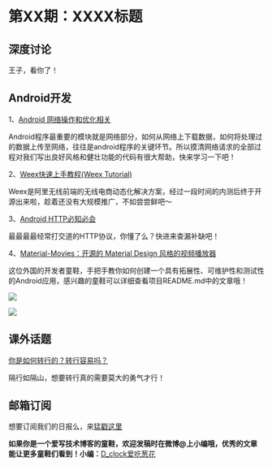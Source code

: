 # 第XX期：XXXX标题

## 深度讨论

[]()

王子，看你了！

## Android开发

1、[Android 网络操作和优化相关](https://mp.weixin.qq.com/s?__biz=MzA3MDMyMjkzNg==&mid=2652261762&idx=1&sn=dd95181222f40e6818d9df26ef31fab6&scene=0&pass_ticket=9%2FMdgGNR%2BcHQFO4rm%2FVr61EvcK4BkZc9Tdb1bNWhlaRbGZLISyBuUC0YH2PdbNHd#rd)

Android程序最重要的模块就是网络部分，如何从网络上下载数据，如何将处理过的数据上传至网络，往往是android程序的关键环节。所以摸清网络请求的全部过程对我们写出良好风格和健壮功能的代码有很大帮助，快来学习一下吧！

2、[Weex快速上手教程(Weex Tutorial)](http://mp.weixin.qq.com/s?__biz=MzA4MjA0MTc4NQ==&mid=504089966&idx=1&sn=4dd5753c1b97a15259e88ee2ee5bf092#rd)

Weex是阿里无线前端的无线电商动态化解决方案，经过一段时间的内测后终于开源出来啦，趁着还没有大规模推广，不如尝尝鲜吧～

3、[Android HTTP必知必会](http://jayfeng.com/2016/01/08/Android%20HTTP%E5%BF%85%E7%9F%A5%E5%BF%85%E4%BC%9A/index.html)

最最最最经常打交道的HTTP协议，你懂了么？快进来查漏补缺吧！

4、[Material-Movies：开源的 Material Design 风格的视频播放器](https://github.com/saulmm/Material-Movies)

这位外国的开发者童鞋，手把手教你如何创建一个具有拓展性、可维护性和测试性的Android应用，感兴趣的童鞋可以详细查看项目README.md中的文章哦！

![](https://camo.githubusercontent.com/cb1a7ead648dd745e5b3e4a2600f24a8dc37bbe7/687474703a2f2f616e64726f636f64652e65732f77702d636f6e74656e742f75706c6f6164732f323031352f30332f66616d696c79322e706e67)

![](https://camo.githubusercontent.com/2ba10e10de55425ed5cee91c329a87902689bf21/687474703a2f2f616e64726f636f64652e65732f77702d636f6e74656e742f75706c6f6164732f323031352f30332f64657461696c46616d696c792d65313432363138303035333231352e706e67)


## 课外话题

[你是如何转行的？转行容易吗？](https://www.zhihu.com/question/28544155)

隔行如隔山，想要转行真的需要莫大的勇气才行！


## 邮箱订阅

想要订阅我们的日报么，来[猛戳这里](http://list.qq.com/cgi-bin/qf_invite?id=d469993d2c888e971c0fbb2309c4d84256968386b126b967)

**如果你是一个爱写技术博客的童鞋，欢迎发稿时在微博@上小编哦，优秀的文章能让更多童鞋们看到！小编：**[D_clock爱吃葱花](http://weibo.com/2480694892/profile?rightmod=1&wvr=6&mod=personinfo&is_all=1)
